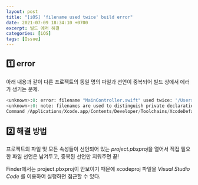 ```yaml
---
layout: post
title: "[iOS] 'filename used twice' build error"
date: 2021-07-09 18:34:10 +0700
excerpt: 빌드 에러 해결
categories: [iOS]
tags: [Issue]
---
```


## 1️⃣ error

아래 내용과 같이 다른 프로젝트의 동일 명의 파일과 선언이 중복되어 빌드 상에서 에러가 생기는 문제.

``` python
<unknown>:0: error: filename "MainController.swift" used twice: '/Users/myname/Desktop/ProjectName/ProjectName/Controllers/MainController.swift' and '/Users/myname/Desktop/ProjectName/ProjectName/Controllers/MainController.swift'
<unknown>:0: note: filenames are used to distinguish private declarations with the same name
Command /Applications/Xcode.app/Contents/Developer/Toolchains/XcodeDefault.xctoolchain/usr/bin/swiftc failed with exit code 1
```

## 2️⃣ 해결 방법

프로젝트의 파일 및 모든 속성들이 선언되어 있는 *project.pbxproj*을 열어서 직접 필요한 파일 선언은 남겨두고, 중복된 선언만 지워주면 끝!

Finder에서는 project.pbxproj이 안보이기 때문에 xcodeproj 파일을 *Visual Studio Code* 를 이용하여 실행하면 접근할 수 있다.
